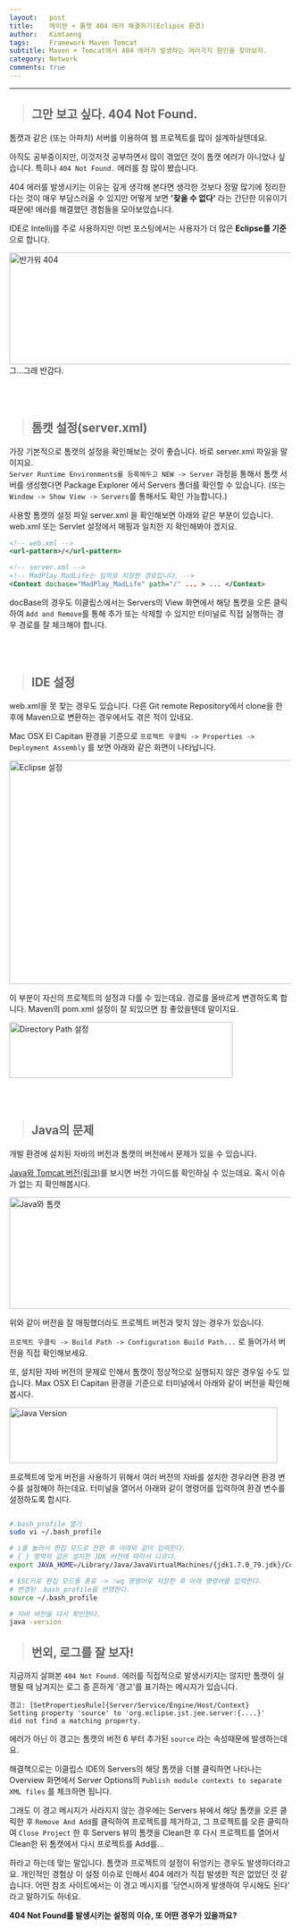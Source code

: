 ```yaml
---
layout:   post
title:    메이븐 + 톰캣 404 에러 해결하기(Eclipse 환경)
author:   Kimtaeng
tags: 	  Framework Maven Tomcat
subtitle: Maven + Tomcat에서 404 에러가 발생하는 여러가지 원인을 찾아보자. 
category: Network
comments: true
---
```


<hr/>

> ## 그만 보고 싶다. 404 Not Found.

톰캣과 같은 (또는 아파치) 서버를 이용하여 웹 프로젝트를 많이 설계하실텐데요.

아직도 공부중이지만, 이것저것 공부하면서 많이 겪었던 것이 톰캣 에러가 아니었나 싶습니다.
특히나 ```404 Not Found.``` 에러를 참 많이 봤습니다.

404 에러를 발생시키는 이유는 깊게 생각해 본다면 생각한 것보다 정말 많기에
정리한다는 것이 매우 부담스러울 수 있지만
어떻게 보면 <b>'찾을 수 없다'</b> 라는 간단한 이유이기 때문에!
에러를 해결했던 경험들을 모아보았습니다.

IDE로 Intellij를 주로 사용하지만 이번 포스팅에서는 사용자가 더 많은 <b>Eclipse를 기준</b>으로 합니다.


<img class="post_image" src="{{ site.baseurl }}/img/post/2018/01/08/001-1.png" width="600" height="200" alt="반가워 404"/>

<div class="post_caption">그...그래 반갑다.</div>

<br/><br/>

> ## 톰캣 설정(server.xml)

가장 기본적으로 톰캣의 설정을 확인해보는 것이 좋습니다. 바로 server.xml 파일을 말이지요.<br/>
```Server Runtime Environments를 등록해두고 NEW -> Server``` 과정을 통해서 톰캣 서버를 생성했다면
Package Explorer 에서 Servers 폴더를 확인할 수 있습니다.
(또는 ```Window -> Show View -> Servers```를 통해서도 확인 가능합니다.)

사용할 톰캣의 설정 파일 server.xml 을 확인해보면 아래와 같은 부분이 있습니다.
web.xml 또는 Servlet 설정에서 매핑과 일치한 지 확인해봐야 겠지요.

```xml
<!-- web.xml -->
<url-pattern>/</url-pattern>

<!-- server.xml -->
<!-- MadPlay_MadLife는 임의로 지정한 경로입니다. -->
<Context docbase="MadPlay_MadLife" path="/" ... > ... </Context>
```

docBase의 경우도 이클립스에서는 Servers의 View 화면에서 해당 톰캣을 오른 클릭하여
```Add and Remove```를 통해 추가 또는 삭제할 수 있지만 터미널로 직접 실행하는 경우 경로를 잘 체크해야 합니다.

<br/><br/>

> ## IDE 설정

web.xml을 못 찾는 경우도 있습니다.
다른 Git remote Repository에서 clone을 한 후에 Maven으로 변환하는 경우에서도 겪은 적이 있네요.

Mac OSX El Capitan 환경을 기준으로 ```프로젝트 우클릭 -> Properties -> Deployment Assembly``` 를 보면
아래와 같은 화면이 나타납니다.

<img class="post_image" src="{{ site.baseurl }}/img/post/2018/01/08/001-2.png" width="700" height="400" alt="Eclipse 설정"/>

이 부분이 자신의 프로젝트의 설정과 다를 수 있는데요. 경로를 올바르게 변경하도록 합니다.
Maven의 pom.xml 설정이 잘 되있으면 참 좋았을텐데 말이지요.

<img class="post_image" src="{{ site.baseurl }}/img/post/2018/01/08/001-3.png" width="400" height="100" alt="Directory Path 설정"/>

<br/><br/>

> ## Java의 문제

개발 환경에 설치된 자바의 버전과 톰캣의 버전에서 문제가 있을 수 있습니다.

<a href="http://tomcat.apache.org/whichversion.html" target="_blank">Java와 Tomcat 버전(링크)</a>를 보시면
버전 가이드를 확인하실 수 있는데요. 혹시 이슈가 없는 지 확인해봅시다.

<img class="post_image" src="{{ site.baseurl }}/img/post/2018/01/08/001-4.png" width="700" height="200" alt="Java와 톰캣"/>

위와 같이 버전을 잘 매핑했더라도 프로젝트 버전과 맞지 않는 경우가 있습니다.

```프로젝트 우클릭 -> Build Path -> Configuration Build Path...``` 로 들어가서 버전을 직접 확인해보세요.

또, 설치돤 자바 버전의 문제로 인해서 톰캣이 정상적으로 실행되지 않은 경우일 수도 있습니다.
Max OSX El Capitan 환경을 기준으로 터미널에서 아래와 같이 버전을 확인해봅시다.

<img class="post_image" src="{{ site.baseurl }}/img/post/2018/01/08/001-5.png" width="480" height="100" alt="Java Version"/>

<br/>

프로젝트에 맞게 버전을 사용하기 위해서 여러 버전의 자바를 설치한 경우라면 환경 변수를 설정해야 하는데요.
터미널을 열어서 아래와 같이 명령어를 입력하여 환경 변수를 설정하도록 합시다.

```bash

#.bash_profile 열기
sudo vi ~/.bash_profile

# i를 눌러서 편집 모드로 전환 후 아래와 같이 입력한다.
# { } 영역의 값은 설치한 JDK 버전에 따라서 다르다.
export JAVA_HOME=/Library/Java/JavaVirtualMachines/{jdk1.7.0_79.jdk}/Contents/Home

# ESC키로 편집 모드를 종료 -> :wq 명령어로 저장한 후 아래 명령어를 입력한다.
# 변경된 .bash_profile을 반영한다.
source ~/.bash_profile

# 자바 버전을 다시 확인한다.
java -version
```

> ## 번외, 로그를 잘 보자!

지금까지 살펴본 ```404 Not Found.``` 에러를 직접적으로 발생시키지는 않지만
톰캣이 실행될 때 남겨지는 로그 중 흔하게 '경고'를 표기하는 메시지가 있습니다.

```
경고: [SetPropertiesRule]{Server/Service/Engine/Host/Context}
Setting property 'source' to 'org.eclipse.jst.jee.server:{....}'
did not find a matching property.
```

에러가 아닌 이 경고는 톰캣의 버전 6 부터 추가된 ```source``` 라는 속성때문에 발생하는데요.

해결책으로는 이클립스 IDE의 Servers의 해당 톰캣을 더블 클릭하면 나타나는 Overview 화면에서
Server Options의 ```Publish module contexts to separate XML files``` 를 체크하면 됩니다.

그래도 이 경고 메시지가 사라지지 않는 경우에는 Servers 뷰에서 해당 톰캣을 오른 클릭한 후
```Remove And Add```를 클릭하여 프로젝트를 제거하고, 그 프로젝트를 오른 클릭하여 ```Close Project``` 한 후
Servers 뷰의 톰캣을 Clean한 후 다시 프로젝트를 열어서 Clean한 뒤 톰캣에서 다시 프로젝트를 Add를...

하라고 하는데 맞는 말입니다. 톰캣과 프로젝트의 설정이 뒤엉키는 경우도 발생하더라고요.
개인적인 경험상 이 설정 이슈로 인해서 404 에러가 직접 발생한 적은 없었던 것 같습니다.
어떤 참조 사이트에서는 이 경고 메시지를 '당연시하게 발생하여 무시해도 된다' 라고 말하기도 하네요.

<b>404 Not Found를 발생시키는 설정의 이슈, 또 어떤 경우가 있을까요?</b>  

